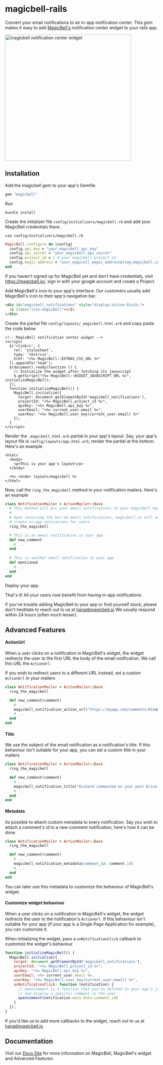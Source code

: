 # magicbell-rails

Convert your email notifications to an in-app notification center. This gem makes it easy to add [MagicBell's](https://magicbell.io/) notification center widget to your rails app.

<img width="415" alt="magicbell notification center widget" src="https://user-images.githubusercontent.com/1789832/28327736-f3503f44-6c01-11e7-9a72-c15023db18c6.png">

## Installation

Add the magicbell gem to your app's Gemfile

```ruby
gem "magicbell"
```

Run

```
bundle install
```

Create the initializer file `config/initializers/magicbell.rb` and add your MagicBell credentials there.

```
vim config/initializers/magicbell.rb
```

```ruby
MagicBell.configure do |config|
  config.api_key = "your_magicbell_api_key"
  config.api_secret = "your_magicbell_api_secret"
  config.project_id = 1 # your magicbell project id
  config.magic_address = "your_magicell_magic_address@ring.magicbell.io"
end
```

If you haven't signed up for MagicBell yet and don't have credentials, visit https://magicbell.io/, sign in with your google account and create a Project.

Add MagicBell's icon to your app's interface. Our customers usually add MagicBell's icon to their app's navigation bar.

```html
<div id="magicbell_notifications" style="display:inline-block;">
  <i class="icon-magicbell"></i>
</div>
```

Create the partial file `config/layouts/_magicbell.html.erb` and copy paste the code below

```erb
<!-- MagicBell notification center widget -->
<script>
  $('<link/>', {
    rel: 'stylesheet',
    type: 'text/css',
    href: "<%= MagicBell::EXTRAS_CSS_URL %>"
  }).appendTo('head');
  $(document).ready(function () {
    // Initialize the widget after fetching its javascript
    $.getScript("<%= MagicBell::WIDGET_JAVASCRIPT_URL %>", initializeMagicBell);
  });
  function initializeMagicBell() {
    MagicBell.initialize({
      target: document.getElementById('magicbell_notifications'),
      projectId: "<%= MagicBell.project_id %>",
      apiKey: "<%= MagicBell.api_key %>",
      userEmail: "<%= current_user.email %>",
      userKey: "<%= MagicBell.user_key(current_user.email) %>"
    });
  }
</script>
```

Render the `_magicbell.html.erb` partial in your app's layout. Say, your app's layout file is `config/layouts/app.html.erb`, render the partial at the bottom. Here's an example

```erb
<html>
  <body>
    <p>This is your app's layout</p>
  </body>

  <%= render layouts/magicbell %>
</html>
```

Now, call the `ring_the_magicbell` method in your notification mailers. Here's an example

```ruby
class NotificationMailer < ActionMailer::Base
  # This method will bcc your email notifications to your magicbell magic address
  #
  # Upon receiving the bcc'ed email notifications, magicbell.io will automatically
  # create in-app notications for users
  ring_the_magicbell

  # This is an email notification in your app
  def new_comment
    # ...
  end
  
  # This is another email notification in your app
  def mentioned
    # ...
  end
end
```

Deploy your app.

That's it! All your users now benefit from having in-app notifications.

If you've trouble adding MagicBell to your app or find yourself stuck, please don't hestitate to reach out to us at hana@magicbell.io We usually respond within 24 hours (often much lesser).

## Advanced Features

#### ActionUrl

When a user clicks on a notification in MagicBell's widget, the widget redirects the user to the first URL the body of the email notification. We call this URL the `ActionUrl`.

If you wish to redirect users to a different URL instead, set a custom `ActionUrl` in your mailers

```ruby
class NotificationMailer < ActionMailer::Base
  ring_the_magicbell

  def new_comment(comment)
    # ...
    magicbell_notification_action_url("https://myapp.com/comments/#{comment.id}")
    # ...
  end
end
```

#### Title

We use the subject of the email notification as a notification's title. If this behaviour isn't sutiable for your app, you can set a custom title in your mailers

```ruby
class NotificationMailer < ActionMailer::Base
  ring_the_magicbell

  def new_comment(comment)
    # ...
    magicbell_notification_title("Richard commented on your post Drive to Lake Tahoe")
    # ...
  end
end
```

#### Metadata

Its possible to attach custom metadata to every notification. Say you wish to attach a comment's id to a new comment notification, here's how it can be done

```ruby
class NotificationMailer < ActionMailer::Base
  ring_the_magicbell

  def new_comment(comment)
    # ...
    magicbell_notification_metadata(comment_id: comment.id)
    # ...
  end
end
```

You can later use this metadata to customize the behaviour of MagicBell's widget.

#### Customize widget behaviour

When a user clicks on a notification in MagicBell's widget, the widget redirects the user to the notification's `ActionUrl`. If this behaviour isn't suitable for your app (if your app is a Single Page Application for example), you can customize it.

When initializing the widget, pass a `onNotificationClick` callback to customize the widget's behaviour

```javascript
function initializeMagicBell() {
  MagicBell.initialize({
    target: document.getElementById('magicbell_notifications'),
    projectId: "<%= MagicBell.project_id %>",
    apiKey: "<%= MagicBell.api_key %>",
    userEmail: <%= current_user.email %>,
    userKey: "<%= MagicBell.user_key(current_user.email) %>",
    onNotificationClick: function (notification) {
      // openComment is a function that you've defined in your app's javascript to open
      // and display a specific comment to the user
      openComment(notification.meta_data.comment_id)
    }
  });
}
```

If you'd like us to add more callbacks to the widget, reach out to us at hana@magicbell.io

## Documentation

Visit our [Docs Site](https://docs.magicbell.io) for more information on MagicBell, MagicBell's widget and Advanced Features.
